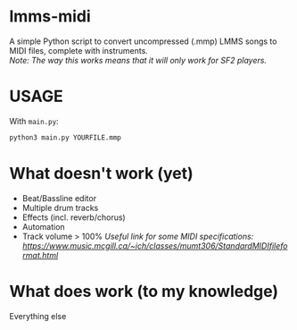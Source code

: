 lmms-midi
=========
A simple Python script to convert uncompressed (.mmp) LMMS songs to MIDI files, complete with instruments.  
*Note: The way this works means that it will only work for SF2 players.*

USAGE
=====
With `main.py`:
```bash
python3 main.py YOURFILE.mmp
```

What doesn't work (yet)
=======================
* Beat/Bassline editor
* Multiple drum tracks
* Effects (incl. reverb/chorus)
* Automation
* Track volume > 100%
*Useful link for some MIDI specifications: https://www.music.mcgill.ca/~ich/classes/mumt306/StandardMIDIfileformat.html*

What does work (to my knowledge)
================================
Everything else
